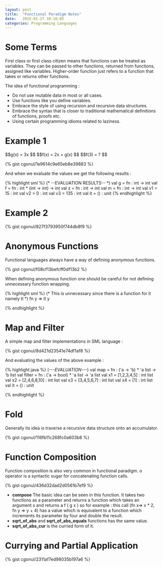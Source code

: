 ```yaml
---
layout: post
title:  "Functional Paradigm Notes"
date:   2015-01-27 10:16:05
categories: Programming Languages
---
```

# Some Terms #

First class or first class citizen means that functions can be treated as variables. They can
be passed to other functions, returned from functions, assigned like variables.
Higher-order function just refers to a function that
takes or returns other functions.

The idea of functional programming :

* Do not use mutable data in most or all cases. 
* Use functions like you define variables.
* Embrace the style of using recursion and recursive data structures.
* Embrace the syntax that is closer to traditional mathematical definitions of functions, proofs etc.
* Using certain programming idioms related to laziness.

# Example 1 #

<div>
$$g(x) = 3x $$
$$f(x) = 2x + g(x) $$
$$f(3) = ? $$
</div>

{% gist cgonul/1e9614c9e65eb8e39883 %} 

And when we evaluate the values we get the following results :

{% highlight sml %}
(*
--EVALUATION RESULTS--
*)
val g = fn : int -> int
val f = fn : int * (int -> int) -> int
val z = fn : int -> int
val m = fn : int -> int
val v1 = 15 : int
val v2 = 0 : int
val v3 = 135 : int
val it = () : unit
{% endhighlight %}

# Example 2 #
  
{% gist cgonul/827f3793950f744db8f9 %}

# Anonymous Functions #

Functional languages always have a way of defining anonymous functions. 

{% gist cgonul/f08cf13befcff0df13b2 %}


When defining anonymous function one should be careful for not defining unnecessary 
function wrapping.


{% highlight sml %}
(*
This is unnecessary since there is a function for it namely tl
*)
fn y => tl y

{% endhighlight %}

# Map and Filter #
A simple map and filter implementations in SML language :

{% gist cgonul/8d421d23541e74df1af8 %}

And evaluating the values of the above example :

{% highlight java %}
(*---EVALUATION---*)
val map = fn : ('a -> 'b) * 'a list -> 'b list
val filter = fn : ('a -> bool) * 'a list -> 'a list
val x1 = [1,2,3,4,5] : int list
val x2 = [2,4,6,8,10] : int list
val x3 = [3,4,5,6,7] : int list
val x4 = [1] : int list
val it = () : unit

{% endhighlight %}

# Fold #

Generally its idea is traverse a recursive data structure onto an accumulator.

{% gist cgonul/116fb11c268fc0a603b8 %}

# Function Composition #

Function composition is also very common in functional paradigm.
o operator is a syntactic sugar for concatenating function calls.

{% gist cgonul/436d32dad2d0561b7ef9 %}

 * __compose__ The basic idea can be seen in this function. It takes two functions as a parameter 
   and returns a function which takes an argument x and returns a f ( g x ) so for example : 
   this call (fn x=> x * 2, fn y => y + 4) has a value which is equivalent to a function 
   which increments its parameter by four and double the result.
 * __sqrt_of_abs__ and __sqrt_of_abs_equals__ functions has the same value.
 * __sqrt_of_abs_cur__ is the curried form of it.

# Currying and Partial Application #

{% gist cgonul/2311af7ed98035b197a6 %}
